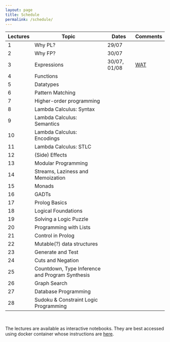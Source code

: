 ```yaml
---
layout: page
title: Schedule
permalink: /schedule/
---
```


| Lectures | Topic | Dates | Comments |
|----------|-------|-------|----------|
| 1 | Why PL? | 29/07 | |
| 2 | Why FP? | 30/07 | |
| 3 | Expressions | 30/07, 01/08 | [WAT](https://www.destroyallsoftware.com/talks/wat) |
| 4 | Functions | | |
| 5 | Datatypes | | |
| 6 | Pattern Matching | | |
| 7 | Higher-order programming | | |
| 8 | Lambda Calculus: Syntax | | |
| 9 | Lambda Calculus: Semantics | | |
| 10| Lambda Calculus: Encodings | | |
| 11| Lambda Calculus: STLC | | |
| 12| (Side) Effects | | |
| 13| Modular Programming | | |
| 14| Streams, Laziness and Memoization | | |
| 15| Monads | | |
| 16| GADTs | | |
| 17| Prolog Basics | | |
| 18| Logical Foundations | | |
| 19| Solving a Logic Puzzle | | |
| 20| Programming with Lists | | |
| 21| Control in Prolog | | |
| 22| Mutable(?) data structures | | |
| 23| Generate and Test | | |
| 24| Cuts and Negation | | |
| 25| Countdown, Type Inference and Program Synthesis | | |
| 26| Graph Search | | |
| 27| Database Programming| | |
| 28| Sudoku & Constraint Logic Programming| | |

<br/>

The lectures are available as interactive notebooks. They are best accessed
using docker container whose instructions are
[here](https://github.com/kayceesrk/cs3100_m25).
